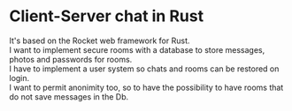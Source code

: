 # Client-Server chat in Rust

It's based on the Rocket web framework for Rust.<br>
I want to implement secure rooms with a database to store messages, photos and passwords for rooms.<br>
I have to implement a user system so chats and rooms can be restored on login.<br>
I want to permit anonimity too, so to have the possibility to have rooms that do not save messages in the Db.
